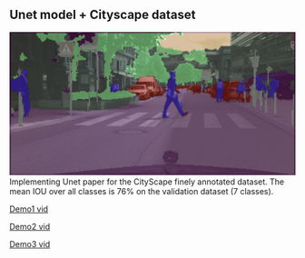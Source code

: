
## Unet model + Cityscape dataset
![Thumb](thumb.png)
Implementing Unet paper for the CityScape finely annotated dataset.
The mean IOU over all classes is 76% on the validation dataset (7 classes).

[Demo1 vid](https://youtu.be/hwukQZ1rUAo)

[Demo2 vid](https://youtu.be/bpUPKiHMvVY)

[Demo3 vid](https://youtu.be/vBCH5Pkt5y8)
